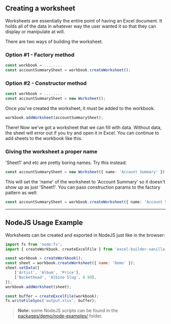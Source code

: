## Creating a worksheet

Worksheets are essentially the entire point of having an Excel document. It holds all of the data in whatever way the user wanted it so that they can display or manipulate at will.

There are two ways of building the worksheet.

### Option #1 - Factory method

```ts
const workbook = ........
const accountSummarySheet = workbook.createWorksheet();
```

### Option #2 - Constructor method

```ts
const workbook = ........
const accountSummarySheet = new Worksheet();
```

Once you've created the worksheet, it must be added to the workbook.

```ts
workbook.addWorksheet(accountSummarySheet);
```

There! Now we've got a worksheet that we can fill with data. Without data, the sheet will error out if you try and open it in Excel. You can continue to add sheets to the workbook like this.

### Giving the worksheet a proper name

'Sheet1' and etc are pretty boring names. Try this instead:

```ts
const accountSummarySheet = new Worksheet({ name: 'Account Summary' });
```

This will set the 'name' of the worksheet to 'Account Summary' so it doesn't show up as just 'Sheet1'. You can pass construction params to the factory pattern as well:

```ts
const accountSummarySheet = workbook.createWorksheet({ name: 'Account Summary' });
```

---

## NodeJS Usage Example

Worksheets can be created and exported in NodeJS just like in the browser:

```js
import fs from 'node:fs';
import { createWorkbook, createExcelFile } from 'excel-builder-vanilla';

const workbook = createWorkbook();
const sheet = workbook.createWorksheet({ name: 'Demo' });
sheet.setData([
	['Artist', 'Album', 'Price'],
	['Buckethead', 'Albino Slug', 8.99],
]);
workbook.addWorksheet(sheet);

const buffer = createExcelFile(workbook);
fs.writeFileSync('output.xlsx', buffer);
```

> **Note:** some NodeJS scripts can be found in the [packages/demo/node-examples/](https://github.com/ghiscoding/excel-builder-vanilla/tree/main/packages/demo/node-examples/) folder.
